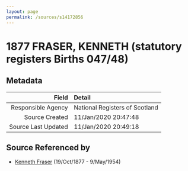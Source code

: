 ```yaml
---
layout: page
permalink: /sources/s14172856
---
```


# 1877 FRASER, KENNETH (statutory registers Births 047/48)

## Metadata
Field | Detail
---:|:---
Responsible Agency | National Registers of Scotland
Source Created | 11/Jan/2020 20:47:48
Source Last Updated | 11/Jan/2020 20:49:18

## Source Referenced by

* [Kenneth Fraser](../people/@91376191@-kenneth-fraser-b1877-10-19-d1954-5-9.md) (19/Oct/1877 - 9/May/1954)
